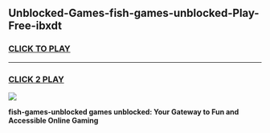 
## Unblocked-Games-fish-games-unblocked-Play-Free-ibxdt
<h3>
<a href="https://premium76.site?title=fish-games-unblocked&ref=20A">CLICK TO PLAY</a></h3>
<hr>

<h3>
<a href="https://premium76.site?title=fish-games-unblocked&ref=20A">CLICK 2 PLAY</a>
  
</h3>

<a href="https://premium76.site?title=fish-games-unblocked&ref=20A"><img src="https://clearcache.store/games.png"></a>


**fish-games-unblocked games unblocked: Your Gateway to Fun and Accessible Online Gaming**
